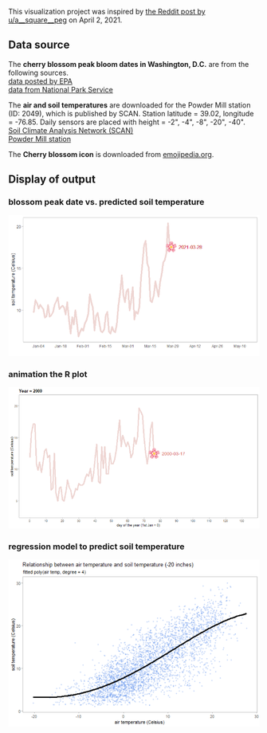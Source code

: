 This visualization project was inspired by [the Reddit post by u/a__square__peg](https://www.reddit.com/r/dataisbeautiful/comments/miihce/oc_explaining_peak_cherry_blossom_with_warming/) on April 2, 2021. 

## Data source

The __cherry blossom peak bloom dates in Washington, D.C.__ are from the following sources.  
[data posted by EPA](https://www.epa.gov/climate-indicators/cherry-blossoms#tab-4)  
[data from National Park Service](https://www.nps.gov/subjects/cherryblossom/bloom-watch.htm)

The __air and soil temperatures__ are downloaded for the Powder Mill station (ID: 2049), which is published by SCAN. Station latitude = 39.02, longitude = -76.85. Daily sensors are placed with height = -2", -4", -8", -20", -40".  
[Soil Climate Analysis Network (SCAN)](https://www.wcc.nrcs.usda.gov/scan/)  
[Powder Mill station](https://wcc.sc.egov.usda.gov/nwcc/site?sitenum=2049)

The __Cherry blossom icon__ is downloaded from [emojipedia.org](https://emojipedia.org/twitter/twemoji-1.0/cherry-blossom/).


## Display of output
### blossom peak date vs. predicted soil temperature
![alt text](https://github.com/qingranli/visProject_mini/blob/main/Blossom_in_DC/Rplot_2021_peak.png)

### animation the R plot
![alt text](https://github.com/qingranli/visProject_mini/blob/main/Blossom_in_DC/Rplot_animate_peak.gif)

### regression model to predict soil temperature

![alt text](https://github.com/qingranli/visProject_mini/blob/main/Blossom_in_DC/Rplot_polyReg_result.png)